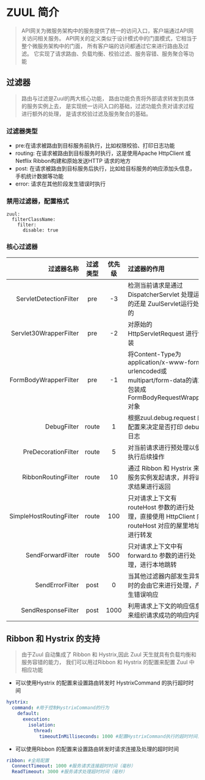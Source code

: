 # ZUUL 简介
> API网关为微服务架构中的服务提供了统一的访问入口，客户端通过API网关访问相关服务。
>API网关的定义类似于设计模式中的门面模式，它相当于整个微服务架构中的门面，
>所有客户端的访问都通过它来进行路由及过滤。
>它实现了请求路由、负载均衡、校验过滤、服务容错、服务聚合等功能

## 过滤器
> 路由与过滤是Zuul的两大核心功能，
>路由功能负责将外部请求转发到具体的服务实例上去，
>是实现统一访问入口的基础，过滤功能负责对请求过程进行额外的处理，
>是请求校验过滤及服务聚合的基础。

### 过滤器类型
- pre:在请求被路由到目标服务前执行，比如权限校验、打印日志功能
- routing: 在请求被路由到目标服务时执行，这是使用Apache HttpClient 或 Netflix Ribbon构建和原始发送HTTP 请求的地方
- post: 在请求被路由到目标服务后执行，比如给目标服务的响应添加头信息，手机统计数据等功能
- error: 请求在其他阶段发生错误时执行

### 禁用过滤器，配置格式
```properties
zuul:
  filterClassName:
    filter:
      disable: true 
```

### 核心过滤器
过滤器名称 | 过滤类型 | 优先级 | 过滤器的作用
----:|:----:|:----:|:----
ServletDetectionFilter | pre | -3 | 检测当前请求是通过 DispatcherServlet 处理运行的还是 ZuulServlet运行处理的
Servlet30WrapperFilter | pre | -2 | 对原始的 HttpServletRequest 进行包装
FormBodyWrapperFilter | pre | -1 | 	将Content-Type为application/x-www-form-urlencoded或multipart/form-data的请求包装成FormBodyRequestWrapper对象
DebugFilter | route | 1 | 根据zuul.debug.request 的配置来决定是否打印 debug 日志
PreDecorationFilter | route | 5 | 对当前请求进行预处理以便执行后续操作
RibbonRoutingFilter | route | 10 | 通过 Ribbon 和 Hystrix 来向服务实例发起请求，并将请求结果进行返回
SimpleHostRoutingFilter | route | 100 | 只对请求上下文有 routeHost 参数的进行处理，直接使用 HttpClient 向 routeHost 对应的屋里地址进行转发
SendForwardFilter | route | 500 | 只对请求上下文中有 forward.to 参数的进行处理，进行本地跳转
SendErrorFilter | post | 0 | 当其他过滤器内部发生异常时的会由它来进行处理，产生错误响应
SendResponseFilter | post | 1000 | 利用请求上下文的响应信息来组织请求成功的响应内容

## Ribbon 和 Hystrix 的支持
> 由于Zuul 自动集成了 Ribbon 和 Hystrix,因此 Zuul 天生就具有负载均衡和服务容错的能力，
>我们可以用过Ribbon 和 Hystrix 的配置来配置 Zuul 中相应功能
- 可以使用Hystrix 的配置来设置路由转发时 HystrixCommand 的执行超时时间
```yaml
hystrix:
  command: #用于控制HystrixCommand的行为
    default:
      execution:
        isolation:
          thread:
            timeoutInMilliseconds: 1000 #配置HystrixCommand执行的超时时间，执行超过该时间会进行服务降级处理
```

- 可以使用Ribbon 的配置来设置路由转发时请求连接及处理的超时时间
```yaml
ribbon: #全局配置
  ConnectTimeout: 1000 #服务请求连接超时时间（毫秒）
  ReadTimeout: 3000 #服务请求处理超时时间（毫秒）
```

